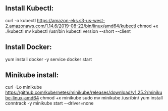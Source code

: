 Install Kubectl:
----------------

  curl -o kubectl https://amazon-eks.s3-us-west-2.amazonaws.com/1.14.6/2019-08-22/bin/linux/amd64/kubectl
  chmod +x ./kubectl
  mv kubectl /usr/bin
  kubectl version --short --client


Install Docker:
---------------
  yum install docker -y
  service docker start


Minikube install:
-----------------

  curl -Lo minikube https://github.com/kubernetes/minikube/releases/download/v1.25.2/minikube-linux-amd64
  chmod +x minikube
  sudo mv minikube /usr/bin/
  yum install conntrack -y
  minikube start --driver=none
